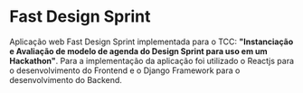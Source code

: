 # Fast Design Sprint

Aplicação web Fast Design Sprint implementada para o TCC: 
**"Instanciação e Avaliação de modelo de agenda do Design Sprint para uso em um Hackathon"**.
Para a implementação da aplicação foi utilizado o Reactjs para o desenvolvimento do Frontend e o Django Framework para o desenvolvimento do Backend.
